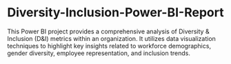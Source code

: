 # Diversity-Inclusion-Power-BI-Report
This Power BI project provides a comprehensive analysis of Diversity &amp; Inclusion (D&amp;I) metrics within an organization. It utilizes data visualization techniques to highlight key insights related to workforce demographics, gender diversity, employee representation, and inclusion trends.
